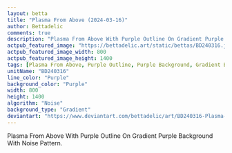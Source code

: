 ```yaml
---
layout: betta
title: "Plasma From Above (2024-03-16)"
author: Bettadelic
comments: true
description: "Plasma From Above With Purple Outline On Gradient Purple Background With Noise Pattern."
actpub_featured_image: "https://bettadelic.art/static/bettas/BD240316.jpg"
actpub_featured_image_width: 800
actpub_featured_image_height: 1400
tags: [Plasma From Above, Purple Outline, Purple Background, Gradient Background Pattern, Noise Pattern, March 2024]
unitName: "BD240316"
line_color: "Purple"
background_color: "Purple"
width: 800
height: 1400
algorithm: "Noise"
background_type: "Gradient"
deviantart: "https://www.deviantart.com/bettadelic/art/BD240316-Plasma-From-Above-2024-03-16-1032155632"
---
```


Plasma From Above With Purple Outline On Gradient Purple Background With Noise Pattern.
